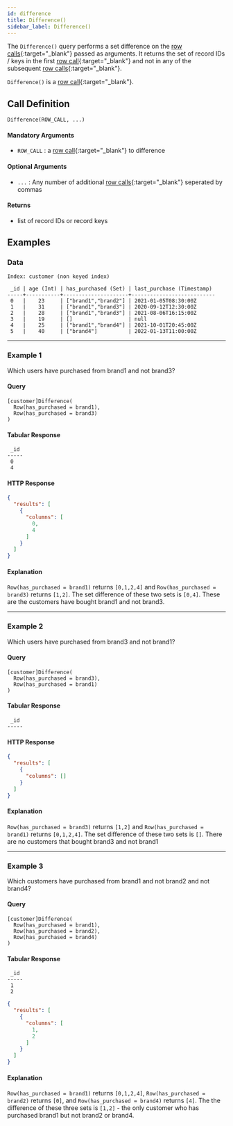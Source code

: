 ```yaml
---
id: difference
title: Difference()
sidebar_label: Difference()
---
```


The `Difference()` query performs a set difference on the [row calls](/data-querying/pql/introduction#row-calls){:target="_blank"} passed as arguments. It returns the set of record IDs / keys in the first [row call](/data-querying/pql/introduction#row-calls){:target="_blank"} and not in any of the subsequent [row calls](/data-querying/pql/introduction#row-calls){:target="_blank"}. 

`Difference()` is a [row call](/data-querying/pql/introduction#row-calls){:target="_blank"}.

## Call Definition

```pql
Difference(ROW_CALL, ...)
```

#### Mandatory Arguments
- `ROW_CALL` : a [row call](/data-querying/pql/introduction#row-calls){:target="_blank"} to difference

#### Optional Arguments
- `...` : Any number of additional [row calls](/data-querying/pql/introduction#row-calls){:target="_blank"} seperated by commas

#### Returns
- list of record IDs or record keys

## Examples
### Data
```
Index: customer (non keyed index)

 _id | age (Int) | has_purchased (Set) | last_purchase (Timestamp)
-----+-----------+---------------------+---------------------------
 0   |    23     | ["brand1","brand2"] | 2021-01-05T08:30:00Z
 1   |    31     | ["brand1","brand3"] | 2020-09-12T12:30:00Z
 2   |    28     | ["brand1","brand3"] | 2021-08-06T16:15:00Z
 3   |    19     | []                  | null
 4   |    25     | ["brand1","brand4"] | 2021-10-01T20:45:00Z
 5   |    40     | ["brand4"]          | 2022-01-13T11:00:00Z
```
-----------------------------------------------------------------------
### Example 1
Which users have purchased from brand1 and not brand3?
#### Query
```
[customer]Difference(
  Row(has_purchased = brand1), 
  Row(has_purchased = brand3)
)
```
#### Tabular Response
```
 _id
-----
 0
 4
```
#### HTTP Response
```json
{
  "results": [
    {
      "columns": [
        0,
        4
      ]
    }
  ]
}
```
#### Explanation
`Row(has_purchased = brand1)` returns `[0,1,2,4]` and `Row(has_purchased = brand3)` returns `[1,2]`. The set difference of these two sets is `[0,4]`. These are the customers have bought brand1 and not brand3.

-----------------------------------------------------------------------
### Example 2
Which users have purchased from brand3 and not brand1?
#### Query
```
[customer]Difference(
  Row(has_purchased = brand3),
  Row(has_purchased = brand1)
)
```
#### Tabular Response
```
 _id
-----
```
#### HTTP Response
```json
{
  "results": [
    {
      "columns": []
    }
  ]
}
```
#### Explanation
`Row(has_purchased = brand3)` returns `[1,2]` and `Row(has_purchased = brand1)` returns `[0,1,2,4]`. The set difference of these two sets is `[]`. There are no customers that bought brand3 and not brand1

-----------------------------------------------------------------------
### Example 3
Which customers have purchased from brand1 and not brand2 and not brand4?

#### Query
```
[customer]Difference(
  Row(has_purchased = brand1),
  Row(has_purchased = brand2),
  Row(has_purchased = brand4)
)
```

#### Tabular Response
```
 _id
-----
 1
 2
```

```json
{
  "results": [
    {
      "columns": [
        1,
        2
      ]
    }
  ]
}
```
#### Explanation
`Row(has_purchased = brand1)` returns `[0,1,2,4]`, `Row(has_purchased = brand2)` returns `[0]`, and `Row(has_purchased = brand4)` returns `[4]`. The the difference of these three sets is `[1,2]` - the only customer who has purchased brand1 but not brand2 or brand4.
